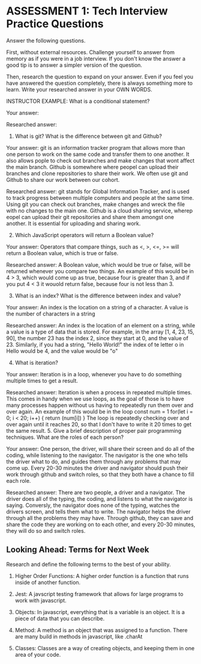 # ASSESSMENT 1: Tech Interview Practice Questions

Answer the following questions.

First, without external resources. Challenge yourself to answer from memory as if you were in a job interview. If you don't know the answer a good tip is to answer a simpler version of the question.

Then, research the question to expand on your answer. Even if you feel you have answered the question completely, there is always something more to learn. Write your researched answer in your OWN WORDS.

INSTRUCTOR EXAMPLE: What is a conditional statement?

Your answer:

Researched answer:

1. What is git? What is the difference between git and Github?

Your answer: git is an information tracker program that allows more than one person to work on the same code and transfer them to one another. It also allows pople to check out branches and make changes that wont affect the main branch. Github is somewhere where peopel can upload their branches and clone repositories to share their work. We often use git and Github to share our work between our cohort. 

Researched answer: git stands for Global Information Tracker, and is used to track progress between multiple computers and people at the same time. Using git you can check out branches, make changes and wreck the file with no changes to the main one. Github is a cloud sharing service, wherep eopel can upload their git repositories and share them amongst one another. It is essential for uploading and sharing work.

2. Which JavaScript operators will return a Boolean value?

Your answer: Operators that compare things, such as <, >, <=, >= will return a Boolean value, which is true or false. 

Researched answer: A Boolean value, which would be true or false, will be returned whenever you compare two things. An example of this would be in 4 > 3, which would come up as true, because four is greater than 3, and if you put 4 < 3 it wouold return false, because four is not less than 3. 

3. What is an index? What is the difference between index and value?

Your answer: An index is the location on a string of a character. A value is the number of characters in a string

Researched answer: An index is the location of an element on a string, while a value is a type of data that is stored. For example, in the array [1, 4, 23, 15, 90], the number 23 has the index 2, since they start at 0, and the value of 23. Similarly, if you had a string, "Hello World!" the index of te letter o in Hello would be 4, and the value would be "o"

4. What is iteration? 

Your answer: Iteration is in a loop, whenever you have to do something multiple times to get a result. 

Researched answer: Iteration is when a process in repeated multiple times. This comes in handy when we use loops, as the goal of those is to have many processes happen without us having to repeatedly run them over and over again. An example of this would be in the loop
    const num = 1
    for(let i = 0; i < 20; i++) {
        return (num[i]) 
    }
The loop is repeatedly checking over and over again until it reaches 20, so that I don't have to write it 20 times to get the same result. 
5. Give a brief description of proper pair programming techniques. What are the roles of each person?

Your answer: One person, the driver, will share their screen and do all of the coding, while listening to the navigator. The navigator is the one who tells the driver what to do, and guides them through any problems that may come up. Every 20-30 minutes the driver and navigator should push their work through github and switch roles, so that they both have a chance to fill each role. 

Researched answer: There are two people, a driver and a navigator. The driver does all of the typing, the coding, and listens to what the navigator is saying. Conversly, the navigator does none of the typing, watches the drivers screen, and tells them what to write. The navigator helps the driver through all the problems they may have. Through github, they can save and share the code they are working on to each other, and every 20-30 minutes, they will do so and switch roles. 

## Looking Ahead: Terms for Next Week

Research and define the following terms to the best of your ability.

1. Higher Order Functions: A higher order function is a function that runs inside of another function. 

2. Jest: A javscript testing framework that allows for large programs to work with javascript. 

3. Objects: In javascript, everything that is a variable is an object. It is a piece of data that you can describe. 

4. Method: A method is an object that was assigned to a function. There are many build in methods in javascript, like .charAt

5. Classes: Classes are a way of creating objects, and keeping them in one area of your code. 
